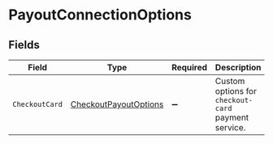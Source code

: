 # PayoutConnectionOptions


## Fields

| Field                                                                     | Type                                                                      | Required                                                                  | Description                                                               |
| ------------------------------------------------------------------------- | ------------------------------------------------------------------------- | ------------------------------------------------------------------------- | ------------------------------------------------------------------------- |
| `CheckoutCard`                                                            | [CheckoutPayoutOptions](../../Models/Components/CheckoutPayoutOptions.md) | :heavy_minus_sign:                                                        | Custom options for `checkout-card` payment service.                       |